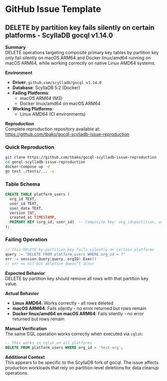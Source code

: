 # GitHub Issue Template

## DELETE by partition key fails silently on certain platforms - ScyllaDB gocql v1.14.0

**Summary**  
DELETE operations targeting composite primary key tables by partition key only fail silently on macOS ARM64 and Docker linux/amd64 running on macOS ARM64, while working correctly on native Linux AMD64 systems.

**Environment**
- **Driver**: `github.com/scylladb/gocql v1.14.0`
- **Database**: ScyllaDB 5.2 (Docker)
- **Failing Platforms**: 
  - macOS ARM64 (M3)  
  - Docker linux/amd64 on macOS ARM64
- **Working Platforms**:
  - Linux AMD64 (CI environments)

**Reproduction**  
Complete reproduction repository available at: https://github.com/tbako/gocql-scylladb-issue-reproduction

### Quick Reproduction
```bash
git clone https://github.com/tbako/gocql-scylladb-issue-reproduction
cd gocql-scylladb-issue-reproduction
docker-compose up -d
go test ./tests/... -v
```

### Table Schema
```sql
CREATE TABLE platform_users (
  org_id TEXT,
  user_id TEXT,
  user_data TEXT,
  version INT,
  created_at TIMESTAMP,
  PRIMARY KEY (org_id, user_id)  -- Composite key: org_id=partition, user_id=clustering
);
```

### Failing Operation
```go
// This DELETE by partition key fails silently on certain platforms
query := "DELETE FROM platform_users WHERE org_id = ?"
err := session.Query(query, orgID).Exec()
// err == nil but deletion doesn't occur
```

**Expected Behavior**  
DELETE by partition key should remove all rows with that partition key value.

**Actual Behavior**
- **Linux AMD64**: Works correctly - all rows deleted
- **macOS ARM64**: Fails silently - no error returned but rows remain
- **Docker linux/amd64 on macOS ARM64**: Fails silently - no error returned but rows remain

**Manual Verification**  
The same CQL operation works correctly when executed via `cqlsh`:
```sql
-- This works in cqlsh on all platforms
DELETE FROM platform_users WHERE org_id = 'test-org';
```

**Additional Context**  
This appears to be specific to the ScyllaDB fork of gocql. The issue affects production workloads that rely on partition-level deletions for data cleanup operations.